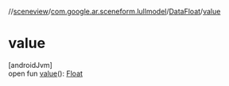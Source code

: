 //[sceneview](../../../index.md)/[com.google.ar.sceneform.lullmodel](../index.md)/[DataFloat](index.md)/[value](value.md)

# value

[androidJvm]\
open fun [value](value.md)(): [Float](https://kotlinlang.org/api/latest/jvm/stdlib/kotlin/-float/index.html)

